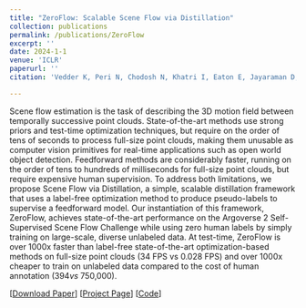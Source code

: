 ```yaml
---
title: "ZeroFlow: Scalable Scene Flow via Distillation"
collection: publications
permalink: /publications/ZeroFlow
excerpt: ''
date: 2024-1-1
venue: 'ICLR'
paperurl: ''
citation: 'Vedder K, Peri N, Chodosh N, Khatri I, Eaton E, Jayaraman D, Liu Y, Ramanan D, Hays J. ZeroFlow: Scalable Scene Flow via Distillation. In: International Conference on Representation Learning, ICLR 2024'

---
```


Scene flow estimation is the task of describing the 3D motion field between temporally successive point clouds. State-of-the-art methods use strong priors and test-time optimization techniques, but require on the order of tens of seconds to process full-size point clouds, making them unusable as computer vision primitives for real-time applications such as open world object detection. Feedforward methods are considerably faster, running on the order of tens to hundreds of milliseconds for full-size point clouds, but require expensive human supervision. To address both limitations, we propose Scene Flow via Distillation, a simple, scalable distillation framework that uses a label-free optimization method to produce pseudo-labels to supervise a feedforward model. Our instantiation of this framework, ZeroFlow, achieves state-of-the-art performance on the Argoverse 2 Self-Supervised Scene Flow Challenge while using zero human labels by simply training on large-scale, diverse unlabeled data. At test-time, ZeroFlow is over 1000x faster than label-free state-of-the-art optimization-based methods on full-size point clouds (34 FPS vs 0.028 FPS) and over 1000x cheaper to train on unlabeled data compared to the cost of human annotation ($394 vs ~$750,000).

[[Download Paper](https://neeharperi.com/files/ZeroFlow.pdf)] 
[[Project Page](https://vedder.io/zeroflow.html)] 
[[Code](https://vedder.io/zeroflow.html)]
